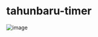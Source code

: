 # tahunbaru-timer

![image](https://user-images.githubusercontent.com/77628684/129495792-ce8e42aa-6b71-4723-a45f-0e34e50e05a8.png)
